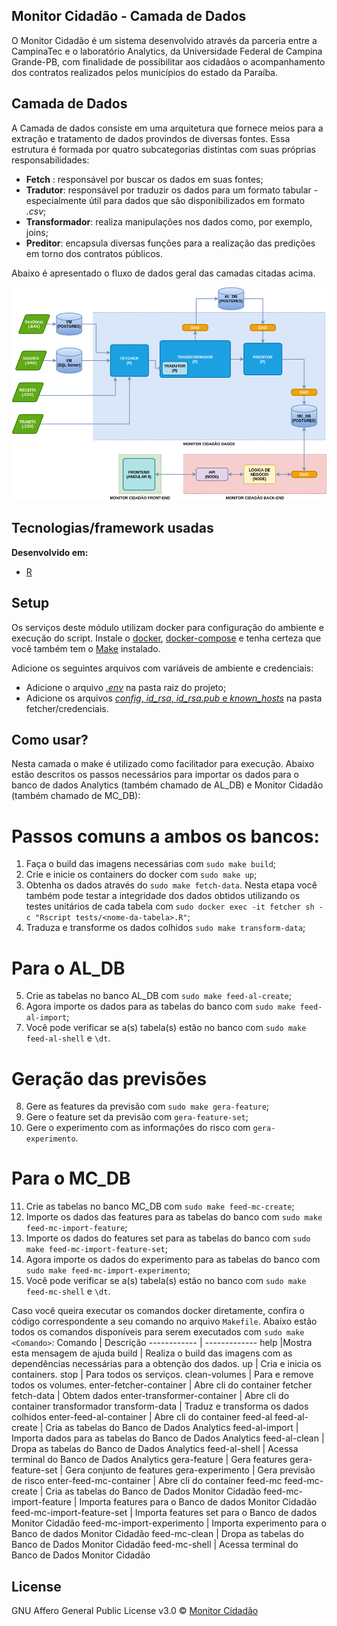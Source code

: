 
## Monitor Cidadão - Camada de Dados
O Monitor Cidadão é um sistema desenvolvido através da parceria entre a CampinaTec e o laboratório Analytics, da Universidade Federal de Campina Grande-PB, com finalidade de possibilitar aos cidadãos o acompanhamento dos contratos realizados pelos municípios do estado da Paraíba. 

## Camada de Dados

A Camada de dados consiste em uma arquitetura que fornece meios para a extração e tratamento de dados provindos de diversas fontes. Essa estrutura é formada por quatro subcategorias distintas com suas próprias responsabilidades:

* **Fetch** : responsável por buscar os dados em suas fontes;
* **Tradutor**:  responsável por traduzir os dados para um formato tabular - especialmente útil para dados que são disponibilizados em formato *.csv*;
* **Transformador**: realiza manipulações nos dados como, por exemplo, joins;
* **Preditor**: encapsula diversas funções para a realização das predições em torno dos contratos públicos.

Abaixo é apresentado o fluxo de dados geral das camadas citadas acima.

![Fluxo de dados](https://github.com/analytics-ufcg/monitor-cidadao/blob/dev/img/data-pipeline.png?raw=true)


## Tecnologias/framework usadas

<b>Desenvolvido em: </b>
- [R](https://www.r-project.org/)

## Setup
Os serviços deste módulo utilizam docker para configuração do ambiente e execução do script. Instale o  [docker](https://docs.docker.com/install/), [docker-compose](https://docs.docker.com/compose/install/) e tenha certeza que você também tem o  [Make](https://www.gnu.org/software/make/)  instalado.

Adicione os seguintes arquivos com variáveis de ambiente e credenciais:

 - Adicione o arquivo [*.env*](https://doc-08-6s-docs.googleusercontent.com/docs/securesc/qph2akfo04c7b0qviq0omfmbqectvj9r/90pf21leaqv39j5e5hjskd5tf70b2ekb/1593364725000/02066499184667500127/02066499184667500127/1cnKe1G0nO0SukbyHM06iVZ0t1CcPv0H1?e=download&authuser=0&nonce=v1c2japd9r2tu&user=02066499184667500127&hash=kddfpumuv1enicl51mbg80p5a7f5fdj0) na pasta raiz do projeto;
 - Adicione os arquivos [*config*, *id_rsa*, *id_rsa.pub* e *known_hosts*](https://drive.google.com/drive/u/0/folders/1QgxQlKgNCvGtUrFAXSl-mm0S3z2GZ2XV) na pasta fetcher/credenciais.


## Como usar?
Nesta camada o make é utilizado como facilitador para execução. Abaixo estão descritos os passos necessários para importar os dados para o banco de dados Analytics (também chamado de AL_DB) e Monitor Cidadão (também chamado de MC_DB):
# Passos comuns a ambos os bancos:
 1. Faça o build das imagens necessárias com `sudo make build`;
 2. Crie e inicie os containers do docker com `sudo make up`;
 3. Obtenha os dados através do `sudo make fetch-data`. Nesta etapa você também pode testar a integridade dos dados obtidos utilizando os testes unitários de cada tabela com `sudo docker exec -it fetcher sh -c "Rscript tests/<nome-da-tabela>.R"`;
 4. Traduza e transforme os dados colhidos `sudo make transform-data`;
# Para o AL_DB
 5. Crie as tabelas no banco AL_DB com `sudo make feed-al-create`;
 6. Agora importe os dados para as tabelas do banco com `sudo make feed-al-import`;
 7. Você pode verificar se a(s) tabela(s) estão no banco com `sudo make feed-al-shell` e `\dt`.
# Geração das previsões
 8. Gere as features da previsão com `sudo make gera-feature`;
 9. Gere o feature set da previsão com `gera-feature-set`;
 10. Gere o experimento com as informações do risco com `gera-experimento`.
# Para o MC_DB
 11. Crie as tabelas no banco MC_DB com `sudo make feed-mc-create`;
 12. Importe os dados das features para as tabelas do banco com `sudo make feed-mc-import-feature`;
 13. Importe os dados do features set para as tabelas do banco com `sudo make feed-mc-import-feature-set`;
 14. Agora importe os dados do experimento para as tabelas do banco com `sudo make feed-mc-import-experimento`;
 15. Você pode verificar se a(s) tabela(s) estão no banco com `sudo make feed-mc-shell` e `\dt`.


Caso você queira executar os comandos docker diretamente, confira o código correspondente a seu comando no arquivo  `Makefile`. Abaixo estão todos os comandos disponíveis para serem executados com `sudo make <Comando>`:
Comando | Descrição
------------ | -------------
help |Mostra esta mensagem de ajuda
build | Realiza o build das imagens com as dependências necessárias para a obtenção dos dados.
up  | Cria e inicia os containers.
stop | Para todos os serviços.
clean-volumes | Para e remove todos os volumes.
enter-fetcher-container  | Abre cli do container fetcher
fetch-data | Obtem dados
enter-transformer-container | Abre cli do container transformador
transform-data | Traduz e transforma os dados colhidos
enter-feed-al-container | Abre cli do container feed-al
feed-al-create | Cria as tabelas do Banco de Dados Analytics
feed-al-import | Importa dados para as tabelas do Banco de Dados Analytics
feed-al-clean | Dropa as tabelas do Banco de Dados Analytics
feed-al-shell | Acessa terminal do Banco de Dados Analytics
gera-feature | Gera features
gera-feature-set | Gera conjunto de features
gera-experimento | Gera previsão de risco
enter-feed-mc-container | Abre cli do container feed-mc
feed-mc-create | Cria as tabelas do Banco de Dados Monitor Cidadão
feed-mc-import-feature | Importa features para o Banco de dados Monitor Cidadão
feed-mc-import-feature-set | Importa features set para o Banco de dados Monitor Cidadão
feed-mc-import-experimento | Importa experimento para o Banco de dados Monitor Cidadão
feed-mc-clean | Dropa as tabelas do Banco de Dados Monitor Cidadão
feed-mc-shell | Acessa terminal do Banco de Dados Monitor Cidadão

## License

GNU Affero General Public License v3.0 © [Monitor Cidadão]()
